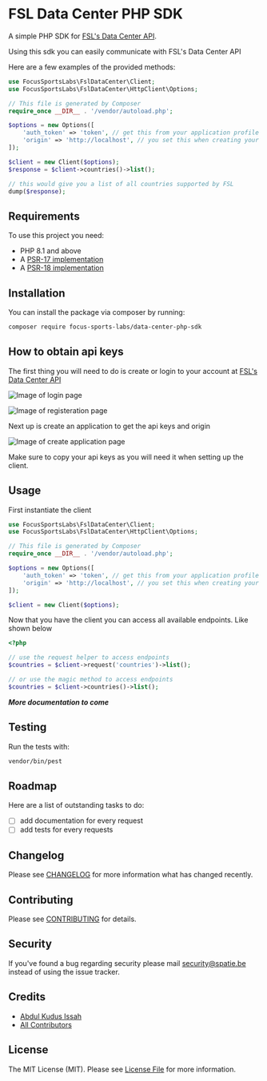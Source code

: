 # FSL Data Center PHP SDK

A simple PHP SDK for [FSL's Data Center API](https://focussportslabs.com/).

Using this sdk you can easily communicate with FSL's Data Center API

Here are a few examples of the provided methods:

```php
use FocusSportsLabs\FslDataCenter\Client;
use FocusSportsLabs\FslDataCenter\HttpClient\Options;

// This file is generated by Composer
require_once __DIR__ . '/vendor/autoload.php';

$options = new Options([
    'auth_token' => 'token', // get this from your application profile
    'origin' => 'http://localhost', // you set this when creating your application
]);

$client = new Client($options);
$response = $client->countries()->list();

// this would give you a list of all countries supported by FSL
dump($response);
```

## Requirements

To use this project you need:

* PHP 8.1 and above
* A [PSR-17 implementation](https://packagist.org/providers/psr/http-factory-implementation)
* A [PSR-18 implementation](https://packagist.org/providers/psr/http-client-implementation)

## Installation

You can install the package via composer by running:

```bash
composer require focus-sports-labs/data-center-php-sdk
```

## How to obtain api keys

The first thing you will need to do is create or login to your account at [FSL's Data Center API](https://focussportslabs.com/)

![Image of login page]()

![Image of registeration page]()

Next up is create an application to get the api keys and origin

![Image of create application page]()

Make sure to copy your api keys as you will need it when setting up the client.

## Usage

First instantiate the client

```php
use FocusSportsLabs\FslDataCenter\Client;
use FocusSportsLabs\FslDataCenter\HttpClient\Options;

// This file is generated by Composer
require_once __DIR__ . '/vendor/autoload.php';

$options = new Options([
    'auth_token' => 'token', // get this from your application profile
    'origin' => 'http://localhost', // you set this when creating your application
]);

$client = new Client($options);
```

Now that you have the client you can access all available endpoints. Like shown below

```php
<?php

// use the request helper to access endpoints
$countries = $client->request('countries')->list();

// or use the magic method to access endpoints
$countries = $client->countries()->list();
```

***More documentation to come***

## Testing

Run the tests with:

``` bash
vendor/bin/pest
```

## Roadmap

Here are a list of outstanding tasks to do:

* [ ] add documentation for every request
* [ ] add tests for every requests

## Changelog

Please see [CHANGELOG](CHANGELOG.md) for more information what has changed recently.

## Contributing

Please see [CONTRIBUTING](CONTRIBUTING.md) for details.

## Security

If you've found a bug regarding security please mail [security@spatie.be](mailto:security@spatie.be) instead of using the issue tracker.

## Credits

* [Abdul Kudus Issah](https://github.com/alhaji-aki)
* [All Contributors](../../contributors)

## License

The MIT License (MIT). Please see [License File](LICENSE) for more information.
